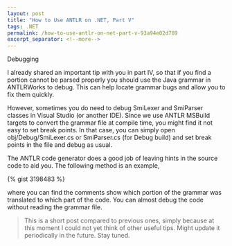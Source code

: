 ```yaml
---
layout: post
title: "How to Use ANTLR on .NET, Part V"
tags: .NET
permalink: /how-to-use-antlr-on-net-part-v-93a94e02d789
excerpt_separator: <!--more-->
---
```

Debugging
<!--more-->

I already shared an important tip with you in part IV, so that if you find a portion cannot be parsed properly you should use the Java grammar in ANTLRWorks to debug. This can help locate grammar bugs and allow you to fix them quickly.

However, sometimes you do need to debug SmiLexer and SmiParser classes in Visual Studio (or another IDE). Since we use ANTLR MSBuild targets to convert the grammar file at compile time, you might find it not easy to set break points. In that case, you can simply open obj/Debug/SmiLexer.cs or SmiParser.cs (for Debug build) and set break points in the file and debug as usual.

The ANTLR code generator does a good job of leaving hints in the source code to aid you. The following method is an example,

{% gist 3198483 %}

where you can find the comments show which portion of the grammar was translated to which part of the code. You can almost debug the code without reading the grammar file.

> This is a short post compared to previous ones, simply because at this moment I could not yet think of other useful tips. Might update it periodically in the future. Stay tuned.
